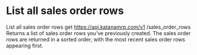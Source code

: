 # List all sales order rows

List all sales order rows get https://api.katanamrp.com/v1 /sales_order_rows Returns a
list of sales order rows you’ve previously created. The sales order rows are returned in
a sorted order, with the most recent sales order rows appearing first.
